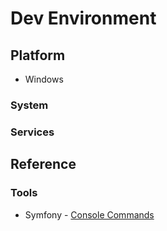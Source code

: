 # Dev Environment

## Platform

* Windows

### System

### Services

## Reference

### Tools

* Symfony             - [Console Commands](https://symfony.com/doc/current/console.html)
